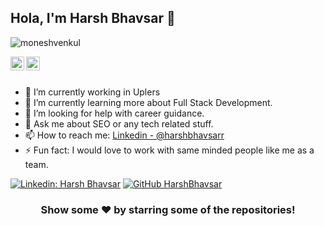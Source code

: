 ## Hola, I'm Harsh Bhavsar 👋

<p align="left"> <img src="https://komarev.com/ghpvc/?username=iampawan&label=Views&color=blue&style=plastic" alt="moneshvenkul" /> </p>


<a href="https://www.linkedin.com/in/harshbhavsarr/">
  <img align="left" alt="Harsh's Linkdein" width="22px" src="https://cdn.jsdelivr.net/npm/simple-icons@v3/icons/linkedin.svg" />
</a>
<a href="https://github.com/harshjbhavsar">
  <img align="left" alt="Harsh's Github" width="22px" src="https://cdn.jsdelivr.net/npm/simple-icons@v3/icons/github.svg" />
</a>

<br/>
<br/>



- 🔭 I’m currently working in Uplers
- 🌱 I’m currently learning more about Full Stack Development.
- 🤔 I’m looking for help with career guidance.
- 💬 Ask me about SEO or any tech related stuff.
- 📫 How to reach me: [Linkedin - @harshbhavsarr](https://www.linkedin.com/in/harshbhavsarr/)
- ⚡ Fun fact: I would love to work with same minded people like me as a team.

[![Linkedin: Harsh Bhavsar](https://img.shields.io/badge/-HarshBhavsar-blue?style=flat-square&logo=Linkedin&logoColor=white&link=https://www.linkedin.com/in/harshbhavsarr/)](https://www.linkedin.com/in/harshbhavsarr/)
[![GitHub HarshBhavsar](https://img.shields.io/github/followers/iampawan?label=follow&style=social)](https://github.com/harshjbhavsar)

<div align="center">

### Show some ❤️ by starring some of the repositories!

</div>
